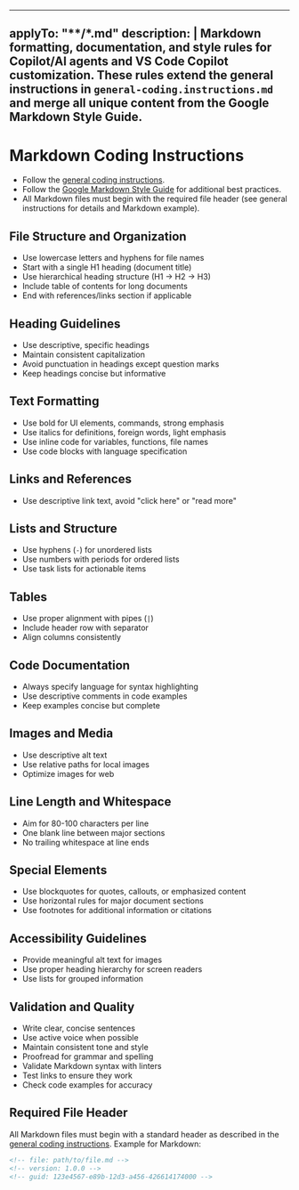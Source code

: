 <!-- file: .github/instructions/markdown.instructions.md -->
<!-- version: 1.0.0 -->
<!-- guid: e2f8a5b1-9c4d-4e2f-8a5b-4d9c8a5b1e2f -->
---
applyTo: "**/*.md"
description: |
  Markdown formatting, documentation, and style rules for Copilot/AI agents and VS Code Copilot customization. These rules extend the general instructions in `general-coding.instructions.md` and merge all unique content from the Google Markdown Style Guide.
---

# Markdown Coding Instructions

- Follow the [general coding instructions](general-coding.instructions.md).
- Follow the [Google Markdown Style Guide](https://github.com/google/styleguide/blob/gh-pages/docguide/style.md) for additional best practices.
- All Markdown files must begin with the required file header (see general instructions for details and Markdown example).

## File Structure and Organization

- Use lowercase letters and hyphens for file names
- Start with a single H1 heading (document title)
- Use hierarchical heading structure (H1 → H2 → H3)
- Include table of contents for long documents
- End with references/links section if applicable

## Heading Guidelines

- Use descriptive, specific headings
- Maintain consistent capitalization
- Avoid punctuation in headings except question marks
- Keep headings concise but informative

## Text Formatting

- Use bold for UI elements, commands, strong emphasis
- Use italics for definitions, foreign words, light emphasis
- Use inline code for variables, functions, file names
- Use code blocks with language specification

## Links and References

- Use descriptive link text, avoid "click here" or "read more"

## Lists and Structure

- Use hyphens (`-`) for unordered lists
- Use numbers with periods for ordered lists
- Use task lists for actionable items

## Tables

- Use proper alignment with pipes (`|`)
- Include header row with separator
- Align columns consistently

## Code Documentation

- Always specify language for syntax highlighting
- Use descriptive comments in code examples
- Keep examples concise but complete

## Images and Media

- Use descriptive alt text
- Use relative paths for local images
- Optimize images for web

## Line Length and Whitespace

- Aim for 80-100 characters per line
- One blank line between major sections
- No trailing whitespace at line ends

## Special Elements

- Use blockquotes for quotes, callouts, or emphasized content
- Use horizontal rules for major document sections
- Use footnotes for additional information or citations

## Accessibility Guidelines

- Provide meaningful alt text for images
- Use proper heading hierarchy for screen readers
- Use lists for grouped information

## Validation and Quality

- Write clear, concise sentences
- Use active voice when possible
- Maintain consistent tone and style
- Proofread for grammar and spelling
- Validate Markdown syntax with linters
- Test links to ensure they work
- Check code examples for accuracy

## Required File Header

All Markdown files must begin with a standard header as described in the [general coding instructions](general-coding.instructions.md). Example for Markdown:

```markdown
<!-- file: path/to/file.md -->
<!-- version: 1.0.0 -->
<!-- guid: 123e4567-e89b-12d3-a456-426614174000 -->
```
